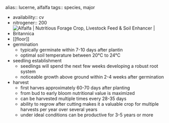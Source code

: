 alias:: lucerne, alfalfa
tags:: species, major

- availability:: cv
- nitrogener:: 200
- ![Alfalfa | Nutritious Forage Crop, Livestock Feed & Soil Enhancer |  Britannica](https://peach-geographical-bat-397.mypinata.cloud/ipfs/QmSQyjhWYg3iiPCYQHZ4ZKGEygHFVCgZNrxX1kT4TYKTYr)
- [[floor]]
- germination
	- typically germinate within 7-10 days after plantin
	- optimal soil temperature between 20°C to 24°C
- seedling establishment
	- seedlings will spend the next few weeks developing a robust root system
	- noticeable growth above ground within 2-4 weeks after germination
- harvest
	- first harves approximately 60-70 days after planting
	- from bud to early bloom nutritional value is maximized
	- can be harvested multiple times every 28-35 days
	- ability to regrow after cutting makes it a valuable crop for multiple harvests per year over several years
	- under ideal conditions can be productive for 3-5 years or more